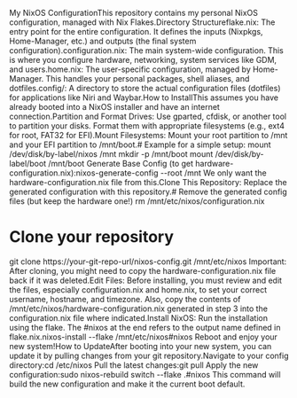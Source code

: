 My NixOS ConfigurationThis repository contains my personal NixOS configuration, managed with Nix Flakes.Directory Structureflake.nix: The entry point for the entire configuration. It defines the inputs (Nixpkgs, Home-Manager, etc.) and outputs (the final system configuration).configuration.nix: The main system-wide configuration. This is where you configure hardware, networking, system services like GDM, and users.home.nix: The user-specific configuration, managed by Home-Manager. This handles your personal packages, shell aliases, and dotfiles.config/: A directory to store the actual configuration files (dotfiles) for applications like Niri and Waybar.How to InstallThis assumes you have already booted into a NixOS installer and have an internet connection.Partition and Format Drives: Use gparted, cfdisk, or another tool to partition your disks. Format them with appropriate filesystems (e.g., ext4 for root, FAT32 for EFI).Mount Filesystems: Mount your root partition to /mnt and your EFI partition to /mnt/boot.# Example for a simple setup:
mount /dev/disk/by-label/nixos /mnt
mkdir -p /mnt/boot
mount /dev/disk/by-label/boot /mnt/boot
Generate Base Config (to get hardware-configuration.nix):nixos-generate-config --root /mnt
We only want the hardware-configuration.nix file from this.Clone This Repository: Replace the generated configuration with this repository.# Remove the generated config files (but keep the hardware one!)
rm /mnt/etc/nixos/configuration.nix

# Clone your repository
git clone https://your-git-repo-url/nixos-config.git /mnt/etc/nixos
Important: After cloning, you might need to copy the hardware-configuration.nix file back if it was deleted.Edit Files: Before installing, you must review and edit the files, especially configuration.nix and home.nix, to set your correct username, hostname, and timezone. Also, copy the contents of /mnt/etc/nixos/hardware-configuration.nix generated in step 3 into the configuration.nix file where indicated.Install NixOS: Run the installation using the flake. The #nixos at the end refers to the output name defined in flake.nix.nixos-install --flake /mnt/etc/nixos#nixos
Reboot and enjoy your new system!How to UpdateAfter booting into your new system, you can update it by pulling changes from your git repository.Navigate to your config directory:cd /etc/nixos
Pull the latest changes:git pull
Apply the new configuration:sudo nixos-rebuild switch --flake .#nixos
This command will build the new configuration and make it the current boot default.
